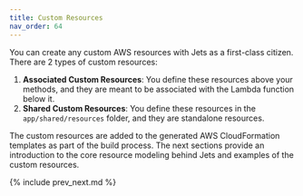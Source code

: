 ```yaml
---
title: Custom Resources
nav_order: 64
---
```


You can create any custom AWS resources with Jets as a first-class citizen.  There are 2 types of custom resources:

1. **Associated Custom Resources**: You define these resources above your methods, and they are meant to be associated with the Lambda function below it.
2. **Shared Custom Resources**: You define these resources in the `app/shared/resources` folder, and they are standalone resources.

The custom resources are added to the generated AWS CloudFormation templates as part of the build process. The next sections provide an introduction to the core resource modeling behind Jets and examples of the custom resources.

{% include prev_next.md %}